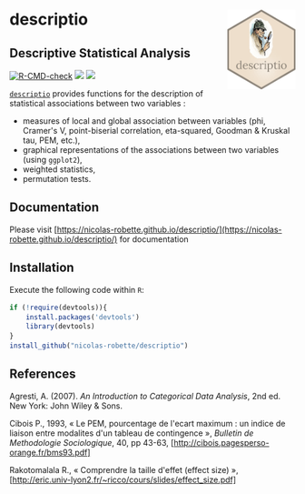 # **descriptio** <img src="man/figures/descriptio.png" height=140px width=120px alt="" align="right" />

## Descriptive Statistical Analysis

<!-- badges: start -->
[![R-CMD-check](https://github.com/nicolas-robette/descriptio/actions/workflows/R-CMD-check.yaml/badge.svg)](https://github.com/nicolas-robette/descriptio/actions/workflows/R-CMD-check.yaml)
  [![](https://www.r-pkg.org/badges/version/descriptio?color=blue)](https://cran.r-project.org/package=descriptio)
  [![](http://cranlogs.r-pkg.org/badges/last-month/descriptio?color=orange)](https://cran.r-project.org/package=descriptio)
<!-- badges: end -->

[`descriptio`](https://nicolas-robette.github.io/descriptio/) provides functions for the description of statistical associations between two variables :

* measures of local and global association between variables (phi, Cramer's V, point-biserial correlation, eta-squared, Goodman & Kruskal tau, PEM, etc.),
* graphical representations of the associations between two variables (using `ggplot2`),
* weighted statistics,
* permutation tests.

## Documentation

Please visit [https://nicolas-robette.github.io/descriptio/](https://nicolas-robette.github.io/descriptio/) for documentation

## Installation

Execute the following code within `R`:

``` r
if (!require(devtools)){
    install.packages('devtools')
    library(devtools)
}
install_github("nicolas-robette/descriptio")
```

## References

Agresti, A. (2007). *An Introduction to Categorical Data Analysis*, 2nd ed. New York: John Wiley & Sons.

Cibois P., 1993, « Le PEM, pourcentage de l'ecart maximum : un indice de liaison entre modalites d'un tableau de contingence », *Bulletin de Methodologie Sociologique*, 40, pp 43-63, [http://cibois.pagesperso-orange.fr/bms93.pdf]

Rakotomalala R., « Comprendre la taille d'effet (effect size) », [http://eric.univ-lyon2.fr/~ricco/cours/slides/effect_size.pdf]
